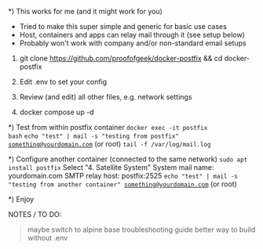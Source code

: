*) This works for me (and it might work for you)
   - Tried to make this super simple and generic for basic use cases
   - Host, containers and apps can relay mail through it (see setup below)
   - Probably won't work with company and/or non-standard email setups

1) git clone https://github.com/proofofgeek/docker-postfix && cd docker-postfix

2) Edit .env to set your config

3) Review (and edit) all other files, e.g. network settings

4) docker compose up -d

*) Test from within postfix container
   <code>docker exec -it postfix bash</code>
   <code>echo "test" | mail -s "testing from postfix" something@yourdomain.com</code> (or root)
   <code>tail -f /var/log/mail.log</code>
  
*) Configure another container (connected to the same network)
   <code>sudo apt install postfix</code>
   Select "4. Satellite System"
   System mail name: yourdomain.com
   SMTP relay host: postfix:2525
   <code>echo "test" | mail -s "testing from another container" something@yourdomain.com</code> (or root)

*) Enjoy

NOTES / TO DO:
> maybe switch to alpine base
> troubleshooting guide
> better way to build without .env
